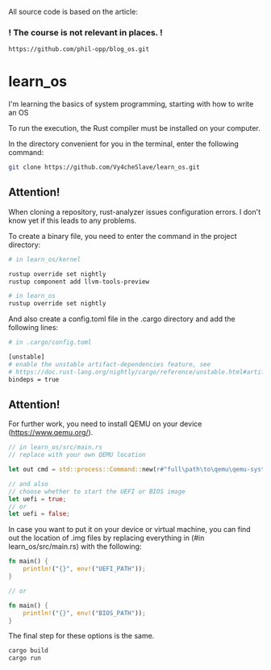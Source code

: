 All source code is based on the article:
### ! The course is not relevant in places. !
```bash
https://github.com/phil-opp/blog_os.git
```

# learn_os
I'm learning the basics of system programming, starting with how to write an OS

To run the execution, the Rust compiler must be installed on your computer.

In the directory convenient for you in the terminal, enter the following command:
```bash
git clone https://github.com/Vy4cheSlave/learn_os.git
```
## Attention! 
When cloning a repository, rust-analyzer issues configuration errors. I don't know yet if this leads to any problems.

To create a binary file, you need to enter the command in the project directory:
```bash
# in learn_os/kernel

rustup override set nightly
rustup component add llvm-tools-preview

# in learn_os
rustup override set nightly
```

And also create a config.toml file in the .cargo directory and add the following lines:
```bash
# in .cargo/config.toml

[unstable]
# enable the unstable artifact-dependencies feature, see
# https://doc.rust-lang.org/nightly/cargo/reference/unstable.html#artifact-dependencies
bindeps = true
```
## Attention!
For further work, you need to install QEMU on your device (https://www.qemu.org/).
```rust
// in learn_os/src/main.rs
// replace with your own QEMU location

let out cmd = std::process::Command::new(r#"full\path\to\qemu\qemu-system-x86_64.exe "#);

// and also
// choose whether to start the UEFI or BIOS image
let uefi = true;
// or
let uefi = false;
```

In case you want to put it on your device or virtual machine, you can find out the location of .img files by replacing everything in (#in learn_os/src/main.rs) with the following:
```rust
fn main() {
    println!("{}", env!("UEFI_PATH"));
}

// or

fn main() {
    println!("{}", env!("BIOS_PATH"));
}
```

The final step for these options is the same.
```bash
cargo build
cargo run
```
